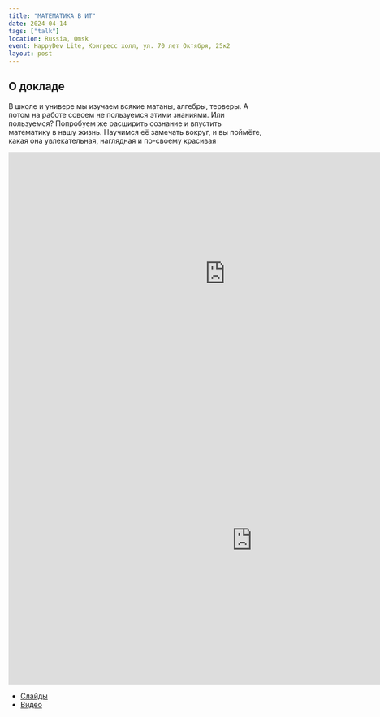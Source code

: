 ```yaml
---
title: "МАТЕМАТИКА В ИТ"
date: 2024-04-14
tags: ["talk"]
location: Russia, Omsk
event: HappyDev Lite, Конгресс холл, ул. 70 лет Октября, 25к2
layout: post
---
```


## О докладе

В школе и универе мы изучаем всякие матаны, алгебры, терверы. А потом на работе совсем не пользуемся этими знаниями. Или пользуемся? Попробуем же расширить сознание и впустить математику в нашу жизнь. Научимся её замечать вокруг, и вы поймёте, какая она увлекательная, наглядная и по-своему красивая

<iframe src="https://vk.com/video_ext.php?oid=-72739321&id=456239569&hd=2" width="853" height="480" allow="autoplay; encrypted-media; fullscreen; picture-in-picture; screen-wake-lock;" frameborder="0" allowfullscreen></iframe>

<iframe src="https://docs.google.com/presentation/d/e/2PACX-1vTNA9oc9CTjfBirWl-K3XvbjR9QoQJLIqkXLprV6fEfH3Vjjd74FSaDaktH9YR1wA7Xd4_qX5dXpTAl/embed?start=false&loop=false&delayms=3000" frameborder="0" width="960" height="569" allowfullscreen="true" mozallowfullscreen="true" webkitallowfullscreen="true"></iframe>

- [Слайды](https://docs.google.com/presentation/d/e/2PACX-1vTNA9oc9CTjfBirWl-K3XvbjR9QoQJLIqkXLprV6fEfH3Vjjd74FSaDaktH9YR1wA7Xd4_qX5dXpTAl/pub?start=false&loop=false&delayms=3000)
- [Видео](https://vk.com/video-72739321_456239569)
